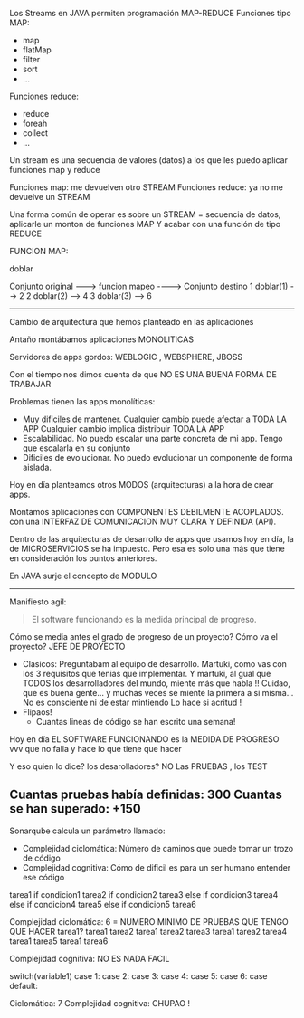 Los Streams en JAVA permiten programación MAP-REDUCE
Funciones tipo MAP:
- map
- flatMap
- filter
- sort
- ...

Funciones reduce:
- reduce
- foreah
- collect
- ...

Un stream es una secuencia de valores (datos)
a los que les puedo aplicar funciones map y reduce

Funciones map: me devuelven otro STREAM
Funciones reduce: ya no me devuelve un STREAM

Una forma común de operar es sobre un STREAM =
secuencia de datos, aplicarle un monton de funciones MAP
Y acabar con una función de tipo REDUCE

FUNCION MAP:

doblar

Conjunto original   ---> funcion mapeo ----> Conjunto destino
1                                               doblar(1) --> 2
2                                               doblar(2) --> 4
3                                               doblar(3) --> 6

----
Cambio de arquitectura que hemos planteado en las aplicaciones

Antaño montábamos aplicaciones MONOLITICAS

Servidores de apps gordos: WEBLOGIC , WEBSPHERE, JBOSS

Con el tiempo nos dimos cuenta de que NO ES UNA BUENA FORMA DE TRABAJAR

Problemas tienen las apps monolíticas:
- Muy dificiles de mantener. Cualquier cambio puede afectar a TODA LA APP
                             Cualquier cambio implica distribuir TODA LA APP
- Escalabilidad. No puedo escalar una parte concreta de mi app. 
                 Tengo que escalarla en su conjunto
- Dificiles de evolucionar.  No puedo evolucionar un componente de forma aislada.

Hoy en día planteamos otros MODOS (arquitecturas) a la hora de crear apps.

Montamos aplicaciones   con COMPONENTES DEBILMENTE ACOPLADOS.
                        con una INTERFAZ DE COMUNICACION MUY CLARA Y DEFINIDA (API).

Dentro de las arquitecturas de desarrollo de apps que usamos hoy en día, la de 
MICROSERVICIOS se ha impuesto. Pero esa es solo una más que tiene en consideración los 
puntos anteriores.

En JAVA surje el concepto de MODULO


---
Manifiesto agil:

> El software funcionando es la medida principal de progreso.

Cómo se media antes el grado de progreso de un proyecto? Cómo va el proyecto?   JEFE DE PROYECTO
- Clasicos: Preguntabam al equipo de desarrollo. Martuki, como vas con los 3 requisitos que tenias que implementar.
  Y martuki, al gual que TODOS los desarrolladores del mundo, miente más que habla !!
  Cuidao, que es buena gente... y muchas veces se miente la primera a si misma... No es consciente ni de estar mintiendo
  Lo hace si acritud !
- Flipaos!
  - Cuantas lineas de código se han escrito una semana!
  
Hoy en día EL SOFTWARE FUNCIONANDO es la MEDIDA DE PROGRESO
                            vvv
                        que no falla y hace lo que tiene que hacer

Y eso quien lo dice? los desarolladores? NO 
Las PRUEBAS , los TEST

Cuantas pruebas había definidas: 300
Cuantas se han superado: +150
---
Sonarqube calcula un parámetro llamado:
- Complejidad ciclomática: Número de caminos que puede tomar un trozo de código
- Complejidad cognitiva: Cómo de dificil es para un ser humano entender ese código

tarea1
if condicion1
    tarea2
    if condicion2 
        tarea3
    else if condicion3
        tarea4
else 
    if condicion4
        tarea5
    else if condicion5
        tarea6

Complejidad ciclomática: 6 = NUMERO MINIMO DE PRUEBAS QUE TENGO QUE HACER 
    tarea1? 
    tarea1 tarea2
    tarea1 tarea2 tarea3
    tarea1 tarea2 tarea4
    tarea1 tarea5
    tarea1 tarea6

Complejidad cognitiva: NO ES NADA FACIL

switch(variable1)
    case 1:
    case 2:
    case 3:
    case 4:
    case 5:
    case 6:
    case default:
    
Ciclomática: 7
Complejidad cognitiva: CHUPAO !
